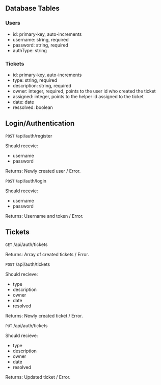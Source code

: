 ## Database Tables

### Users

* id: primary-key, auto-increments
* username: string, required
* password: string, required
* authType: string

### Tickets

* id: primary-key, auto-increments
* type: string, required
* description: string, required
* owner: integer, required, points to the user id who created the ticket
* assigned: integer, points to the helper id assigned to the ticket
* date: date
* ressolved: boolean

## Login/Authentication

`POST` /api/auth/register

Should recevie:
* username
* password

Returns: Newly created user / Error.

`POST` /api/auth/login

Should recevie:
* username
* password

Returns: Username and token / Error.

## Tickets

`GET` /api/auth/tickets

Returns: Array of created tickets / Error.

`POST` /api/auth/tickets

Should recieve:
* type
* description
* owner
* date
* resolved

Returns: Newly created ticket / Error.

`PUT` /api/auth/tickets

Should recieve:
* type
* description
* owner
* date
* resolved

Returns: Updated ticket / Error.
